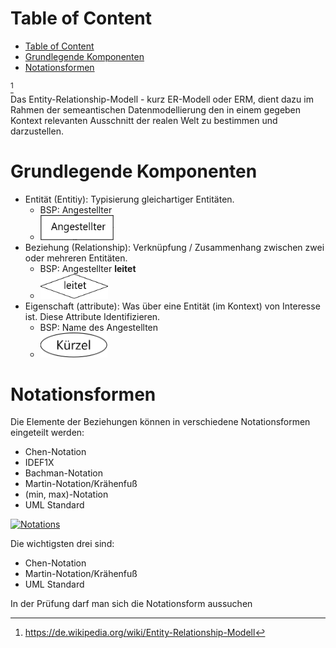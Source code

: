 # Table of Content
- [Table of Content](#table-of-content)
- [Grundlegende Komponenten](#grundlegende-komponenten)
- [Notationsformen](#notationsformen)

[^1]<br>
Das Entity-Relationship-Modell - kurz ER-Modell oder ERM, dient dazu im Rahmen der semeantischen Datenmodellierung den in einem gegeben Kontext relevanten Ausschnitt der realen Welt zu bestimmen und darzustellen.

# Grundlegende Komponenten
- Entität (Entitiy): Typisierung gleichartiger Entitäten.
  - BSP: Angestellter
  - <img title="Entität" src="../img/ERM/Entity.PNG" height="40px">
- Beziehung (Relationship): Verknüpfung / Zusammenhang zwischen zwei oder mehreren Entitäten.
  - BSP: Angestellter __leitet__
  - <img title="Relation" src="../img/ERM/Relation.PNG" height="40px">
- Eigenschaft (attribute): Was über eine Entität (im Kontext) von Interesse ist. Diese Attribute Identifizieren.
  - BSP: Name des Angestellten
  - <img title="Attribut" src="../img/ERM/Attribute.PNG" height="40px">

# Notationsformen
Die Elemente der Beziehungen können in verschiedene Notationsformen eingeteilt werden:
- Chen-Notation
- IDEF1X
- Bachman-Notation
- Martin-Notation/Krähenfuß
- (min, max)-Notation
- UML Standard

<a href="https://de.wikipedia.org/wiki/Entity-Relationship-Modell">
  <img title="Notations" src="https://upload.wikimedia.org/wikipedia/commons/thumb/0/0d/ERD_Darstellungen.png/300px-ERD_Darstellungen.png">
</a>

Die wichtigsten drei sind:
- Chen-Notation
- Martin-Notation/Krähenfuß
- UML Standard

In der Prüfung darf man sich die Notationsform aussuchen



[^1]: https://de.wikipedia.org/wiki/Entity-Relationship-Modell